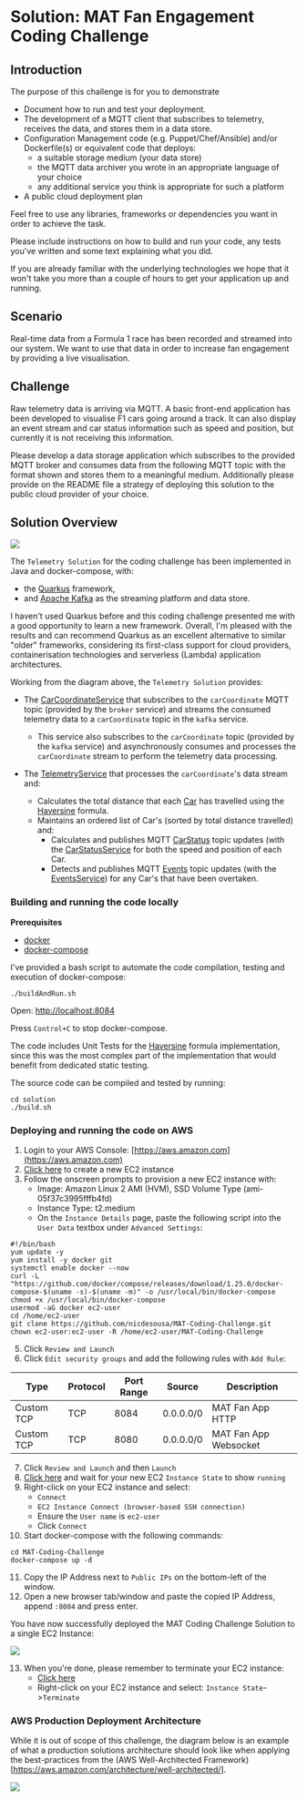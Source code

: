 # Solution: MAT Fan Engagement Coding Challenge

## Introduction

The purpose of this challenge is for you to demonstrate
* Document how to run and test your deployment.
* The development of a MQTT client that subscribes to telemetry, receives the data, and stores them in a data store.
* Configuration Management code (e.g. Puppet/Chef/Ansible) and/or Dockerfile(s) or equivalent code that deploys:
  * a suitable storage medium (your data store)
  * the MQTT data archiver you wrote in an appropriate language of your choice
  * any additional service you think is appropriate for such a platform
* A public cloud deployment plan

Feel free to use any libraries, frameworks or dependencies you want in order to achieve the task.

Please include instructions on how to build and run your code, any tests you've written and some text explaining what you did.

If you are already familiar with the underlying technologies we hope that it won't take you more than a couple of hours to get your application up and running.

## Scenario

Real-time data from a Formula 1 race has been recorded and streamed into our system. We want to use that data in order to increase fan engagement by providing a live visualisation.

## Challenge

Raw telemetry data is arriving via MQTT. A basic front-end application has been developed to visualise F1 cars going around a track. It can also display an event stream and car status information such as speed and position, but currently it is not receiving this information.

Please develop a data storage application which subscribes to the provided MQTT broker and consumes data from the following MQTT topic with the format shown and stores them to a meaningful medium.
Additionally please provide on the README file a strategy of deploying this solution to the public cloud provider of your choice.

## Solution Overview

![](./images/MAT-Solution-Overview.png)

The `Telemetry Solution` for the coding challenge has been implemented in Java and docker-compose, with:
- the [Quarkus](https://quarkus.io/) framework,
- and [Apache Kafka](https://kafka.apache.org/) as the streaming platform and data store.

I haven't used Quarkus before and this coding challenge presented me with a good opportunity to learn a new framework.  Overall, I'm pleased with the results and can recommend Quarkus as an excellent alternative to similar "older" frameworks, considering its first-class support for cloud providers, containerisation technologies and serverless (Lambda) application architectures.

Working from the diagram above, the `Telemetry Solution` provides:
- The [CarCoordinateService](./solution/src/main/java/com/github/nicdesousa/telemetry/service/CarCoordinateService.java) that subscribes to the `carCoordinate` MQTT topic (provided by the `broker` service) and streams the consumed telemetry data to a `carCoordinate` topic in the `kafka` service.  
    - This service also subscribes to the `carCoordinate` topic (provided by the `kafka` service) and asynchronously consumes and processes the `carCoordinate` stream to perform the telemetry data processing.

- The [TelemetryService](solution/src/main/java/com/github/nicdesousa/telemetry/service/TelemetryService.java) that processes the `carCoordinate`'s data stream and:
    - Calculates the total distance that each [Car](./solution/src/main/java/com/github/nicdesousa/telemetry/domain/Car.java) has travelled using the [Haversine](./solution/src/main/java/com/github/nicdesousa/telemetry/util/Haversine.java) formula.
    - Maintains an ordered list of Car's (sorted by total distance travelled) and:
        - Calculates and publishes MQTT [CarStatus](./solution/src/main/java/com/github/nicdesousa/telemetry/domain/CarStatus.java) topic updates (with the [CarStatusService](./solution/src/main/java/com/github/nicdesousa/telemetry/service/CarStatusService.java]) for both the speed and position of each Car.
        - Detects and publishes MQTT [Events](./solution/src/main/java/com/github/nicdesousa/telemetry/domain/Event.java) topic updates (with the [EventsService](./solution/src/main/java/com/github/nicdesousa/telemetry/service/EventsService.java)) for any Car's that have been overtaken.

### Building and running the code locally

**Prerequisites**

* [docker](https://docs.docker.com/)
* [docker-compose](https://docs.docker.com/compose/)

I've provided a bash script to automate the code compilation, testing and execution of docker-compose:

```console
./buildAndRun.sh
```

Open: [http://localhost:8084](http://localhost:8084)

Press `Control+C` to stop docker-compose.

The code includes Unit Tests for the [Haversine](./solution/src/test/java/com/github/nicdesousa/telemetry/util/HaversineTest.java) formula implementation, since this was the most complex part of the implementation that would benefit from dedicated static testing.

The source code can be compiled and tested by running:

```console
cd solution
./build.sh
```

### Deploying and running the code on AWS

1. Login to your AWS Console: [https://aws.amazon.com](https://aws.amazon.com)
2. [Click here](https://eu-west-2.console.aws.amazon.com/ec2/v2/home?region=eu-west-2#LaunchInstanceWizard:) to create a new EC2 instance
4. Follow the onscreen prompts to provision a new EC2 instance with:
    - Image: Amazon Linux 2 AMI (HVM), SSD Volume Type (ami-05f37c3995fffb4fd)
    - Instance Type: t2.medium
    - On the `Instance Details` page, paste the following script into the `User Data` textbox under `Advanced Settings`:
```console
#!/bin/bash
yum update -y
yum install -y docker git
systemctl enable docker --now
curl -L "https://github.com/docker/compose/releases/download/1.25.0/docker-compose-$(uname -s)-$(uname -m)" -o /usr/local/bin/docker-compose
chmod +x /usr/local/bin/docker-compose
usermod -aG docker ec2-user
cd /home/ec2-user
git clone https://github.com/nicdesousa/MAT-Coding-Challenge.git
chown ec2-user:ec2-user -R /home/ec2-user/MAT-Coding-Challenge

```
5. Click `Review and Launch`
6. Click `Edit security groups` and add the following rules with `Add Rule`:

|Type|Protocol|Port Range|Source|Description|
|---|---|---|---|---|
|Custom TCP|TCP|8084|0.0.0.0/0|MAT Fan App HTTP|
|Custom TCP|TCP|8080|0.0.0.0/0|MAT Fan App Websocket|

7. Click `Review and Launch` and then `Launch`
8. [Click here](https://eu-west-2.console.aws.amazon.com/ec2/v2/home?region=eu-west-2#Instances:sort=instanceId) and wait for your new EC2 `Instance State` to show `running`
9. Right-click on your EC2 instance and select: 
    - `Connect`
    - `EC2 Instance Connect (browser-based SSH connection)`
    - Ensure the `User name` is `ec2-user`
    - Click `Connect`
10. Start docker-compose with the following commands:
```console
cd MAT-Coding-Challenge
docker-compose up -d
```
11. Copy the IP Address next to `Public IPs` on the bottom-left of the window.
12. Open a new browser tab/window and paste the copied IP Address, append `:8084` and press enter.

You have now successfully deployed the MAT Coding Challenge Solution to a single EC2 Instance:

![](./images/MAT-Solution-Architecture.png)

13. When you're done, please remember to terminate your EC2 instance:
    - [Click here](https://eu-west-2.console.aws.amazon.com/ec2/v2/home?region=eu-west-2#Instances:sort=instanceId)
    - Right-click on your EC2 instance and select: `Instance State`->`Terminate`

### AWS Production Deployment Architecture

While it is out of scope of this challenge, the diagram below is an example of what a production solutions architecture should look like when applying the best-practices from the (AWS Well-Architected Framework)[https://aws.amazon.com/architecture/well-architected/].

![](./images/MAT-HA-Architecture.png)
